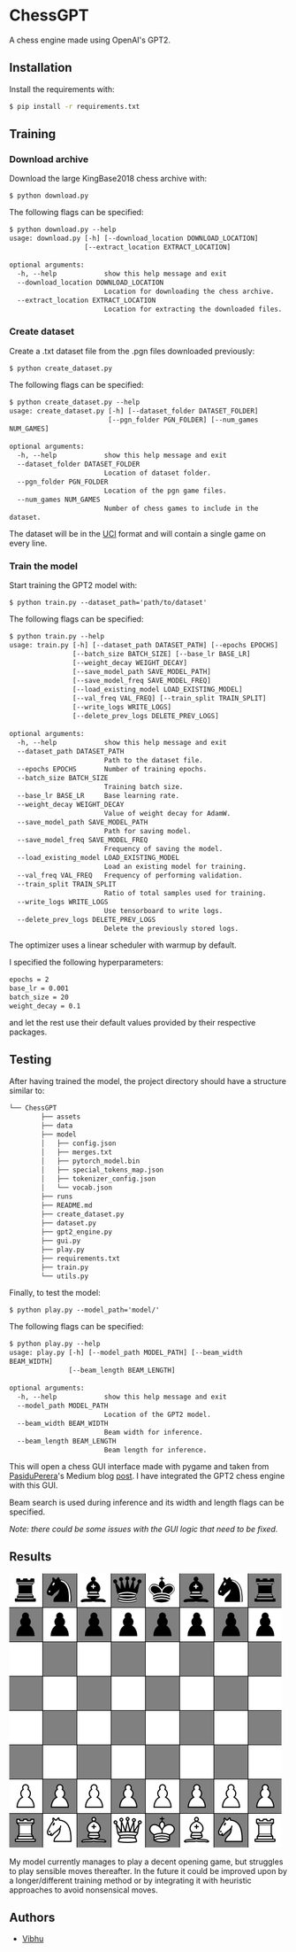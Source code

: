 
# ChessGPT

A chess engine made using OpenAI's GPT2.




## Installation

Install the requirements with:

```bash
$ pip install -r requirements.txt
```

    
## Training
### Download archive
Download the large KingBase2018 chess archive with:

```
$ python download.py
```
The following flags can be specified:
```
$ python download.py --help
usage: download.py [-h] [--download_location DOWNLOAD_LOCATION]
                   [--extract_location EXTRACT_LOCATION]

optional arguments:
  -h, --help            show this help message and exit
  --download_location DOWNLOAD_LOCATION
                        Location for downloading the chess archive.
  --extract_location EXTRACT_LOCATION
                        Location for extracting the downloaded files.

```
### Create dataset
Create a .txt dataset file from the .pgn files downloaded previously:

```
$ python create_dataset.py
```
The following flags can be specified:
```
$ python create_dataset.py --help
usage: create_dataset.py [-h] [--dataset_folder DATASET_FOLDER]
                         [--pgn_folder PGN_FOLDER] [--num_games NUM_GAMES]

optional arguments:
  -h, --help            show this help message and exit
  --dataset_folder DATASET_FOLDER
                        Location of dataset folder.
  --pgn_folder PGN_FOLDER
                        Location of the pgn game files.
  --num_games NUM_GAMES
                        Number of chess games to include in the dataset.

```
The dataset will be in the [UCI](https://en.wikipedia.org/wiki/Universal_Chess_Interface) format and will contain a single game on every line.
### Train the model
Start training the GPT2 model with:
```
$ python train.py --dataset_path='path/to/dataset'
```
The following flags can be specified:
```
$ python train.py --help
usage: train.py [-h] [--dataset_path DATASET_PATH] [--epochs EPOCHS]
                [--batch_size BATCH_SIZE] [--base_lr BASE_LR]
                [--weight_decay WEIGHT_DECAY]
                [--save_model_path SAVE_MODEL_PATH]
                [--save_model_freq SAVE_MODEL_FREQ]
                [--load_existing_model LOAD_EXISTING_MODEL]
                [--val_freq VAL_FREQ] [--train_split TRAIN_SPLIT]
                [--write_logs WRITE_LOGS]
                [--delete_prev_logs DELETE_PREV_LOGS]

optional arguments:
  -h, --help            show this help message and exit
  --dataset_path DATASET_PATH
                        Path to the dataset file.
  --epochs EPOCHS       Number of training epochs.
  --batch_size BATCH_SIZE
                        Training batch size.
  --base_lr BASE_LR     Base learning rate.
  --weight_decay WEIGHT_DECAY
                        Value of weight decay for AdamW.
  --save_model_path SAVE_MODEL_PATH
                        Path for saving model.
  --save_model_freq SAVE_MODEL_FREQ
                        Frequency of saving the model.
  --load_existing_model LOAD_EXISTING_MODEL
                        Load an existing model for training.
  --val_freq VAL_FREQ   Frequency of performing validation.
  --train_split TRAIN_SPLIT
                        Ratio of total samples used for training.
  --write_logs WRITE_LOGS
                        Use tensorboard to write logs.
  --delete_prev_logs DELETE_PREV_LOGS
                        Delete the previously stored logs.

```
The optimizer uses a linear scheduler with warmup by default.

I specified the following hyperparameters:
```
epochs = 2
base_lr = 0.001
batch_size = 20
weight_decay = 0.1
```
and let the rest use their default values provided by their respective packages.



## Testing

After having trained the model, the project directory should have a structure similar to:
```
└── ChessGPT
        ├── assets
        ├── data
        ├── model
        │   ├── config.json
        │   ├── merges.txt
        │   ├── pytorch_model.bin
        │   ├── special_tokens_map.json
        │   ├── tokenizer_config.json
        │   └── vocab.json
        ├── runs
        ├── README.md
        ├── create_dataset.py
        ├── dataset.py
        ├── gpt2_engine.py
        ├── gui.py
        ├── play.py
        ├── requirements.txt
        ├── train.py
        └── utils.py
```

Finally, to test the model:
```
$ python play.py --model_path='model/'
```
The following flags can be specified:
```
$ python play.py --help
usage: play.py [-h] [--model_path MODEL_PATH] [--beam_width BEAM_WIDTH]
               [--beam_length BEAM_LENGTH]

optional arguments:
  -h, --help            show this help message and exit
  --model_path MODEL_PATH
                        Location of the GPT2 model.
  --beam_width BEAM_WIDTH
                        Beam width for inference.
  --beam_length BEAM_LENGTH
                        Beam length for inference.
```
This will open a chess GUI interface made with pygame and taken from [PasiduPerera](https://pererapm.medium.com/)'s Medium blog [post](https://levelup.gitconnected.com/chess-python-ca4532c7f5a4). I have integrated the GPT2 chess engine with this GUI.

Beam search is used during inference and its width and length flags can be specified.

*Note: there could be some issues with the GUI logic that need to be fixed.*
## Results

![](https://github.com/Vibhu04/ChessGPT/blob/main/assets/demo.gif)

My model currently manages to play a decent opening game, but struggles to play sensible moves thereafter. In the future it could be improved upon by a longer/different training method or by integrating it with heuristic approaches to avoid nonsensical moves. 

## Authors

- [Vibhu](https://github.com/Vibhu04)

